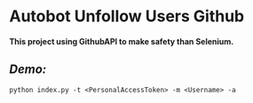# Autobot Unfollow Users Github
#### This project using GithubAPI to make safety than Selenium.

## _Demo:_
```
python index.py -t <PersonalAccessToken> -m <Username> -a
```
